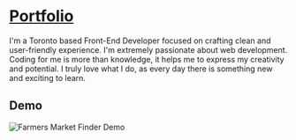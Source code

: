 # [Portfolio](https://yuliana.dev/#home)



  I'm a Toronto based Front-End Developer focused on crafting clean and user-friendly experience. I'm extremely passionate about web development. Coding for me is more than knowledge, it helps me to express my creativity and potential. I truly love what I do, as every day there is something new and exciting to learn.

## Demo 

![Farmers Market Finder Demo](assets/portfolio-demo.gif)